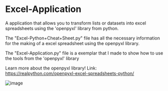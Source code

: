 # Excel-Application
A application that allows you to transform lists or datasets into excel spreadsheets using the 'openpyxl' library from python.

The "Excel-Python+Cheat+Sheet.py" file has all the necessary information for the making of a excel spreadsheet using the openpyxl library.

The "Excel-Application.py" file is a exemplar that I made to show how to use the tools from the 'openpyxl' library

Learn more about the openpyxl library! Link: https://realpython.com/openpyxl-excel-spreadsheets-python/

![image](https://user-images.githubusercontent.com/45300629/140609289-9720e709-1f5e-4daf-b5f3-5100a4363814.png)
